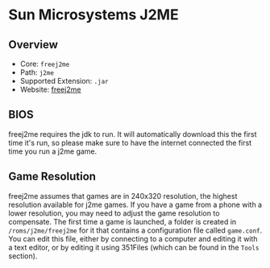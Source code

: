 # Sun Microsystems J2ME

## Overview

- Core: `freej2me`
- Path: `j2me`
- Supported Extension: `.jar`
- Website: [freej2me](https://github.com/hex007/freej2me)

## BIOS

freej2me requires the jdk to run. It will automatically download this the first time it's run, so please make sure to have the internet connected the first time you run a j2me game.

## Game Resolution

freej2me assumes that games are in 240x320 resolution, the highest resolution available for j2me games. If you have a game from a phone with a lower resolution, you may need to adjust the game resolution to compensate. The first time a game is launched, a folder is created in `/roms/j2me/freej2me` for it that contains a configuration file called `game.conf`. You can edit this file, either by connecting to a computer and editing it with a text editor, or by editing it using 351Files (which can be found in the `Tools` section).
